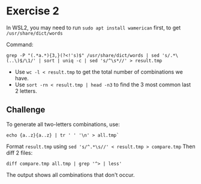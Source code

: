 # Exercise 2

In WSL2, you may need to run `sudo apt install wamerican` first, to get `/usr/share/dict/words`  

Command:  

```Shell
grep -P "(.*a.*){3,}(?<!'s)$" /usr/share/dict/words | sed 's/.*\(..\)$/\1/' | sort | uniq -c | sed 's/^\s*//' > result.tmp
```

- Use `wc -l < result.tmp` to get the total number of combinations we have.
- Use `sort -rn < result.tmp | head -n3` to find the 3 most common last 2 letters.

## Challenge

To generate all two-letters combinations, use:  

```Shell
echo {a..z}{a..z} | tr ' ' '\n' > all.tmp`
```

Format `result.tmp` using `sed 's/^.*\s//' < result.tmp > compare.tmp`
Then diff 2 files:  
```Shell
diff compare.tmp all.tmp | grep '^> | less'
```

The output shows all combinations that don't occur.

